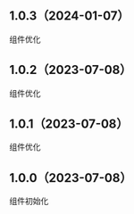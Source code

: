 ## 1.0.3（2024-01-07）
组件优化
## 1.0.2（2023-07-08）
组件优化
## 1.0.1（2023-07-08）
组件优化
## 1.0.0（2023-07-08）
组件初始化
